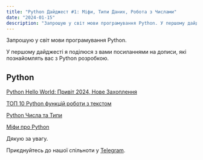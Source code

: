 ```yaml
---
title: "Python Дайджест #1: Міфи, Типи Даних, Робота з Числами"
date: "2024-01-15"
description: "Запрошую у світ мови програмування Python. У першому дайджесті я поділюся з вами посиланнями на дописи, які познайомлять вас з Python розробкою."
---
```


Запрошую у світ мови програмування Python. 

У першому дайджесті я поділюся з вами посиланнями на дописи, які познайомлять вас з Python розробкою.

## Python

[Python Hello World: Привіт 2024, Нове Захоплення](/python-hello-world-2024-resolution/)

[ТОП 10 Python функцій роботи з текстом](/python-top-10-string-functions/)

[Python Числа та Типи](/python-numbers/)

[Міфи про Python](/python-myths/)

Дякую за увагу.

Приєднуйтесь до нашої спільноти у [Telegram](https://t.me/developerandcode).